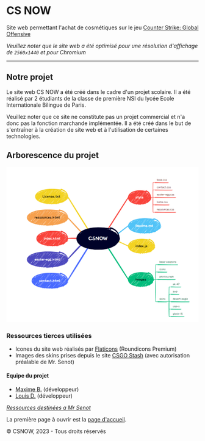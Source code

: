# CS NOW

Site web permettant l'achat de cosmétiques sur le jeu <a href="https://store.steampowered.com/app/730/CounterStrike_Global_Offensive/">Counter Strike: Global Offensive</a>

_Veuillez noter que le site web a été optimisé pour une résolution d'affichage de `2560x1440` et pour Chromium_
___

## Notre projet

Le site web CS NOW a été créé dans le cadre d'un projet scolaire. Il a été réalisé par 2 étudiants de la classe de première NSI du lycée Ecole Internationale Bilingue de Paris.

Veuillez noter que ce site ne constitute pas un projet commercial et n'a donc pas la fonction marchande implémentée. Il a été créé dans le but de s'entraîner à la création de site web et à l'utilisation de certaines technologies.

## Arborescence du projet

<img src="./images/arborescence.png">

### Ressources tierces utilisées

 <ul>
    <li>Icones du site web réalisés par <a href="https://www.flaticon.com/icons" title="icons">Flaticons</a> (Roundicons Premium)</li>
    <li>Images des skins prises depuis le site <a href="https://www.csgostash.com/" title="skin-images">CSGO Stash</a> (avec autorisation préalable de Mr. Senot)</li>
</ul>


#### Equipe du projet

<ul>
    <li><a href="https://github.com/Sp3yMaXx">Maxime B.</a> (développeur)</li>
    <li><a href="https://github.com/Louis2675">Louis D.</a> (développeur)</li>
</ul>

_<a href="./senot.md">Ressources destinées a Mr Senot</a>_

La première page à ouvrir est la <a href="./index.html">page d'accueil</a>.

&copy; CSNOW, 2023 - Tous droits réservés